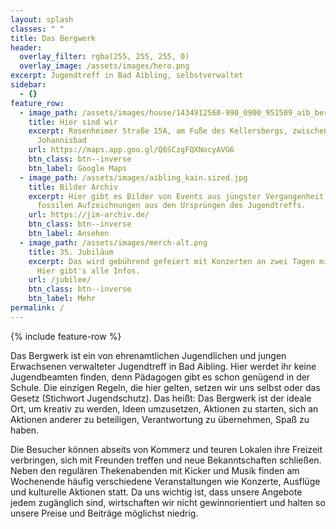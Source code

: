 ```yaml
---
layout: splash
classes: " "
title: Das Bergwerk
header:
  overlay_filter: rgba(255, 255, 255, 0)
  overlay_image: /assets/images/hero.png
excerpt: Jugendtreff in Bad Aibling, selbstverwaltet
sidebar:
  - {}
feature_row:
  - image_path: /assets/images/house/1434912560-990_0900_951509_aib_bergwerk_el-2oea.jpg
    title: Hier sind wir
    excerpt: Rosenheimer Straße 15A, am Fuße des Kellersbergs, zwischen Rathaus und
      Johannisbad
    url: https://maps.app.goo.gl/Q6SCzgFQXNocyAVG6
    btn_class: btn--inverse
    btn_label: Google Maps
  - image_path: /assets/images/aibling_kain.sized.jpg
    title: Bilder Archiv
    excerpt: Hier gibt es Bilder von Events aus jüngster Vergangenheit bis hin zu
      fossilen Aufzeichnungen aus den Ursprüngen des Jugendtreffs.
    url: https://jim-archiv.de/
    btn_class: btn--inverse
    btn_label: Ansehen
  - image_path: /assets/images/merch-alt.png
    title: 35. Jubiläum
    excerpt: Das wird gebührend gefeiert mit Konzerten an zwei Tagen mit fünf Bands!
      Hier gibt's alle Infos.
    url: /jubilee/
    btn_class: btn--inverse
    btn_label: Mehr
permalink: /
---
```

{% include feature-row %}

Das Bergwerk ist ein von ehrenamtlichen Jugendlichen und jungen Erwachsenen verwalteter Jugendtreff in Bad Aibling. Hier werdet ihr keine Jugendbeamten finden, denn Pädagogen gibt es schon genügend in der Schule. Die einzigen Regeln, die hier gelten, setzen wir uns selbst oder das Gesetz (Stichwort Jugendschutz). Das heißt: Das Bergwerk ist der ideale Ort, um kreativ zu werden, Ideen umzusetzen, Aktionen zu starten, sich an Aktionen anderer zu beteiligen, Verantwortung zu übernehmen, Spaß zu haben.

Die Besucher können abseits von Kommerz und teuren Lokalen ihre Freizeit verbringen, sich mit Freunden treffen und neue Bekanntschaften schließen. Neben den regulären Thekenabenden mit Kicker und Musik finden am Wochenende häufig verschiedene Veranstaltungen wie Konzerte, Ausflüge und kulturelle Aktionen statt. Da uns wichtig ist, dass unsere Angebote jedem zugänglich sind, wirtschaften wir nicht gewinnorientiert und halten so unsere Preise und Beiträge möglichst niedrig.